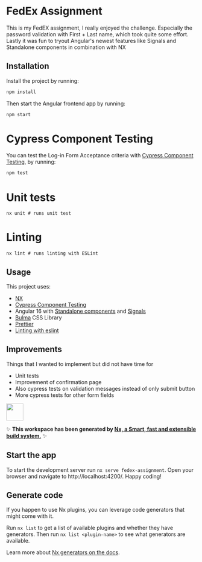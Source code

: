 
# FedEx Assignment

This is my FedEX assignment, I really enjoyed the challenge.
Especially the password validation with First + Last name, which took quite some effort.
Lastly it was fun to tryout Angular's newest features like Signals and Standalone components in combination with NX 

## Installation

Install the project by running:

```bash
npm install
```

Then start the Angular frontend app by running:

```bash
npm start
```

# Cypress Component Testing

You can test the Log-in Form Acceptance criteria with [Cypress Component Testing](https://docs.cypress.io/guides/component-testing/angular/overview), by running:

```bash
npm test
```

# Unit tests
`nx unit # runs unit test`

# Linting

`nx lint # runs linting with ESLint`


## Usage

This project uses:
- [NX](https://nx.dev/tutorials/angular-standalone-tutorial)
- [Cypress Component Testing](https://docs.cypress.io/guides/component-testing/angular/overview)
- Angular 16 with [Standalone components](https://angular.io/guide/standalone-components) and [Signals](https://angular.io/guide/signals)
- [Bulma](https://bulma.io/documentation/) CSS Library
- [Prettier](https://prettier.io/docs/en/install.html)
- [Linting with eslint](https://eslint.org/)

## Improvements

Things that I wanted to implement but did not have time for
- Unit tests
- Improvement of confirmation page
- Also cypress tests on validation messages instead of only submit button
- More cypress tests for other form fields



<a alt="Nx logo" href="https://nx.dev" target="_blank" rel="noreferrer"><img src="https://raw.githubusercontent.com/nrwl/nx/master/images/nx-logo.png" width="45"></a>

✨ **This workspace has been generated by [Nx, a Smart, fast and extensible build system.](https://nx.dev)** ✨

## Start the app 

To start the development server run `nx serve fedex-assignment`. Open your browser and navigate to http://localhost:4200/. Happy coding!

## Generate code

If you happen to use Nx plugins, you can leverage code generators that might come with it.

Run `nx list` to get a list of available plugins and whether they have generators. Then run `nx list <plugin-name>` to see what generators are available.

Learn more about [Nx generators on the docs](https://nx.dev/plugin-features/use-code-generators).
